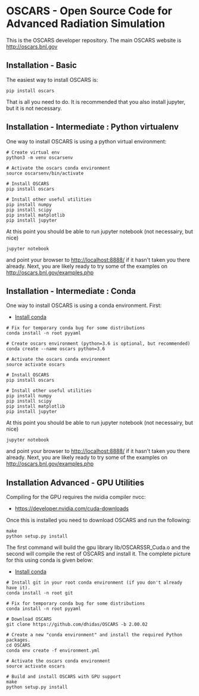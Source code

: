 # OSCARS - Open Source Code for Advanced Radiation Simulation

This is the OSCARS developer repository.  The main OSCARS website is <http://oscars.bnl.gov>

## Installation - Basic

The easiest way to install OSCARS is:
```
pip install oscars
```
That is all you need to do.  It is recommended that you also install jupyter, but it is not necessary.




## Installation - Intermediate : Python virtualenv

One way to install OSCARS is using a python virtual environment:

```
# Create virtual env
python3 -m venv oscarsenv

# Activate the oscars conda environment
source oscarsenv/bin/activate

# Install OSCARS
pip install oscars

# Install other useful utilities
pip install numpy
pip install scipy
pip install matplotlib
pip install jupyter
```

At this point you should be able to run jupyter notebook (not necessairy, but nice)
```
jupyter notebook
```
and point your browser to <http://localhost:8888/> if it hasn't taken you there already.  Next, you are likely ready to try some of the examples on <http://oscars.bnl.gov/examples.php>





## Installation - Intermediate : Conda

One way to install OSCARS is using a conda environment.  First:

* [Install conda](http://conda.pydata.org/miniconda.html)

```
# Fix for temporary conda bug for some distributions
conda install -n root pyyaml

# Create oscars environment (python=3.6 is optional, but recommended)
conda create --name oscars python=3.6

# Activate the oscars conda environment
source activate oscars

# Install OSCARS
pip install oscars

# Install other useful utilities
pip install numpy
pip install scipy
pip install matplotlib
pip install jupyter
```

At this point you should be able to run jupyter notebook (not necessairy, but nice)
```
jupyter notebook
```
and point your browser to <http://localhost:8888/> if it hasn't taken you there already.  Next, you are likely ready to try some of the examples on <http://oscars.bnl.gov/examples.php>



## Installation Advanced - GPU Utilities

Compiling for the GPU requires the nvidia compiler nvcc:
* https://developer.nvidia.com/cuda-downloads

Once this is installed you need to download OSCARS and run the following:
```
make
python setup.py install
```
The first command will build the gpu library lib/OSCARSSR_Cuda.o and the second will compile the rest of OSCARS and install it.  The complete picture for this using conda is given below:
* [Install conda](http://conda.pydata.org/miniconda.html)

```
# Install git in your root conda environment (if you don't already have it).
conda install -n root git

# Fix for temporary conda bug for some distributions
conda install -n root pyyaml

# Download OSCARS
git clone https://github.com/dhidas/OSCARS -b 2.00.02

# Create a new "conda environment" and install the required Python packages.
cd OSCARS
conda env create -f environment.yml

# Activate the oscars conda environment
source activate oscars

# Build and install OSCARS with GPU support
make
python setup.py install
```
